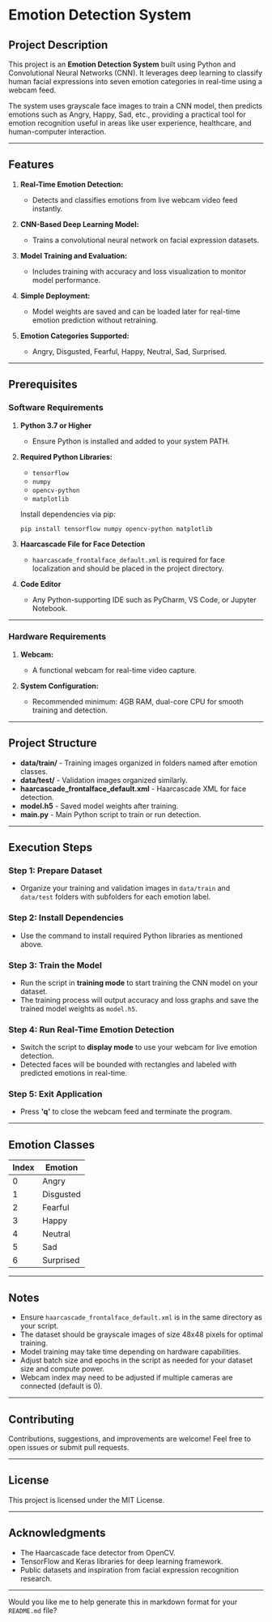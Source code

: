 # Emotion Detection System

## **Project Description**

This project is an **Emotion Detection System** built using Python and Convolutional Neural Networks (CNN). It leverages deep learning to classify human facial expressions into seven emotion categories in real-time using a webcam feed.

The system uses grayscale face images to train a CNN model, then predicts emotions such as Angry, Happy, Sad, etc., providing a practical tool for emotion recognition useful in areas like user experience, healthcare, and human-computer interaction.

---

## **Features**

1. **Real-Time Emotion Detection:**

   * Detects and classifies emotions from live webcam video feed instantly.

2. **CNN-Based Deep Learning Model:**

   * Trains a convolutional neural network on facial expression datasets.

3. **Model Training and Evaluation:**

   * Includes training with accuracy and loss visualization to monitor model performance.

4. **Simple Deployment:**

   * Model weights are saved and can be loaded later for real-time emotion prediction without retraining.

5. **Emotion Categories Supported:**

   * Angry, Disgusted, Fearful, Happy, Neutral, Sad, Surprised.

---

## **Prerequisites**

### **Software Requirements**

1. **Python 3.7 or Higher**

   * Ensure Python is installed and added to your system PATH.

2. **Required Python Libraries:**

   * `tensorflow`
   * `numpy`
   * `opencv-python`
   * `matplotlib`

   Install dependencies via pip:

   ```
   pip install tensorflow numpy opencv-python matplotlib
   ```

3. **Haarcascade File for Face Detection**

   * `haarcascade_frontalface_default.xml` is required for face localization and should be placed in the project directory.

4. **Code Editor**

   * Any Python-supporting IDE such as PyCharm, VS Code, or Jupyter Notebook.

---

### **Hardware Requirements**

1. **Webcam:**

   * A functional webcam for real-time video capture.

2. **System Configuration:**

   * Recommended minimum: 4GB RAM, dual-core CPU for smooth training and detection.

---

## **Project Structure**

* **data/train/** - Training images organized in folders named after emotion classes.
* **data/test/** - Validation images organized similarly.
* **haarcascade\_frontalface\_default.xml** - Haarcascade XML for face detection.
* **model.h5** - Saved model weights after training.
* **main.py** - Main Python script to train or run detection.

---

## **Execution Steps**

### Step 1: Prepare Dataset

* Organize your training and validation images in `data/train` and `data/test` folders with subfolders for each emotion label.

### Step 2: Install Dependencies

* Use the command to install required Python libraries as mentioned above.

### Step 3: Train the Model

* Run the script in **training mode** to start training the CNN model on your dataset.
* The training process will output accuracy and loss graphs and save the trained model weights as `model.h5`.

### Step 4: Run Real-Time Emotion Detection

* Switch the script to **display mode** to use your webcam for live emotion detection.
* Detected faces will be bounded with rectangles and labeled with predicted emotions in real-time.

### Step 5: Exit Application

* Press **'q'** to close the webcam feed and terminate the program.

---

## **Emotion Classes**

| Index | Emotion   |
| ----- | --------- |
| 0     | Angry     |
| 1     | Disgusted |
| 2     | Fearful   |
| 3     | Happy     |
| 4     | Neutral   |
| 5     | Sad       |
| 6     | Surprised |

---

## **Notes**

* Ensure `haarcascade_frontalface_default.xml` is in the same directory as your script.
* The dataset should be grayscale images of size 48x48 pixels for optimal training.
* Model training may take time depending on hardware capabilities.
* Adjust batch size and epochs in the script as needed for your dataset size and compute power.
* Webcam index may need to be adjusted if multiple cameras are connected (default is 0).

---

## **Contributing**

Contributions, suggestions, and improvements are welcome! Feel free to open issues or submit pull requests.

---

## **License**

This project is licensed under the MIT License.

---

## **Acknowledgments**

* The Haarcascade face detector from OpenCV.
* TensorFlow and Keras libraries for deep learning framework.
* Public datasets and inspiration from facial expression recognition research.

---

Would you like me to help generate this in markdown format for your `README.md` file?
